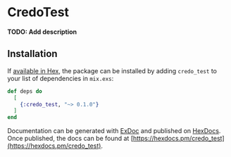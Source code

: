 # CredoTest

**TODO: Add description**

## Installation

If [available in Hex](https://hex.pm/docs/publish), the package can be installed
by adding `credo_test` to your list of dependencies in `mix.exs`:

```elixir
def deps do
  [
    {:credo_test, "~> 0.1.0"}
  ]
end
```

Documentation can be generated with [ExDoc](https://github.com/elixir-lang/ex_doc)
and published on [HexDocs](https://hexdocs.pm). Once published, the docs can
be found at [https://hexdocs.pm/credo_test](https://hexdocs.pm/credo_test).

